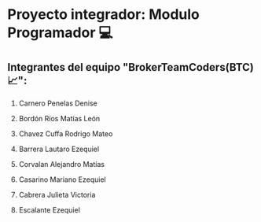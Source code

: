 # Proyecto integrador: Modulo Programador 💻

## Integrantes del equipo "BrokerTeamCoders(BTC)📈":
1. Carnero Penelas Denise

2. Bordón Ríos Matías León

3. Chavez Cuffa Rodrigo Mateo

4. Barrera Lautaro Ezequiel

5. Corvalan Alejandro Matías

6. Casarino Mariano Ezequiel

7. Cabrera Julieta Victoria

8. Escalante Ezequiel
